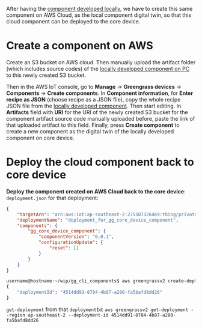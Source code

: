 After having the [component developed locally](Shell%20commands%20to%20develop%20components%20locally.md), we have to create this same component on AWS Cloud, as the local component digital twin, so that this cloud component can be deployed to the core device.

# Create a component on AWS 

Create an S3 bucket on AWS cloud. Then manually upload the artifact folder (which includes source codes) of the [locally developed component on PC](Shell%20commands%20to%20develop%20components%20locally.md) to this newly created S3 bucket.

Then in the AWS IoT console, go to **Manage** -> **Greengrass devices** -> **Components** -> **Create components**. In **Component information**, for **Enter recipe as JSON** (choose recipe as a JSON file), copy the whole recipe JSON file from the [locally developed component](Shell%20commands%20to%20develop%20components%20locally.md). Then start editing. In **Artifacts** field with **URI** for the URI of the newly created S3 bucket for the component artifact source code manually uploaded before, paste the link of that uploaded artifact to this field. Finally, press **Create component** to create a new component as the digital twin of the locally developed component on core device.

# Deploy the cloud component back to core device 

**Deploy the component created on AWS Cloud back to the core device**: ``deployment.json`` for that deployment:

```json
{
    "targetArn": "arn:aws:iot:ap-southeast-2:275507326469:thing/private_greengrass_core_device", //Get private_greengrass_core_device thing's ARN link
    "deploymentName": "deployment_for_gg_core_device_component",
    "components": {
        "gg_core_device_component": {
            "componentVersion": "0.0.1",
            "configurationUpdate": {
                "reset": []
            }
        }
    }
}
```
```sh
username@hostname:~/wip/gg_cli_components$ aws greengrassv2 create-deployment --region ap-southeast-2 --cli-input-json file://deployment.json
{
    "deploymentId": "4514dd91-8784-4b87-a280-fa5bafd8dd26"
}
```
``get-deployment`` from that ``deploymentId``: ``aws greengrassv2 get-deployment --region ap-southeast-2 --deployment-id 4514dd91-8784-4b87-a280-fa5bafd8dd26``
